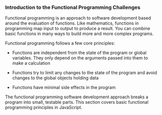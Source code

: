 ### Introduction to the Functional Programming Challenges
Functional programming is an approach to software development based around the evaluation of functions.
Like mathematics, functions in programming map input to output to produce a result.
You can combine basic functions in many ways to build more and more complex programs.

Functional programming follows a few core principles:


* Functions are independent from the state of the program or global variables. They only depend on the arguments passed into them to make a calculation

* Functions try to limit any changes to the state of the program and avoid changes to the global objects holding data

* Functions have minimal side effects in the program


The functional programming software development approach breaks a program into small, testable parts. This section covers basic functional programming principles in JavaScript.
